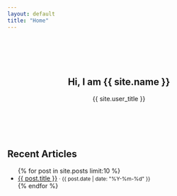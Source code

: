 ```yaml
---
layout: default
title: "Home"
---
```

<section style="text-align:center; padding:60px 0">
  <h1>Hi, I am {{ site.name }}</h1>
  <p>{{ site.user_title }}</p>
</section>

<h2>Recent Articles</h2>
<ul>
{% for post in site.posts limit:10 %}
  <li><a href="{{ post.url | relative_url }}">{{ post.title }}</a>
      <small> · {{ post.date | date: "%Y-%m-%d" }}</small></li>
{% endfor %}
</ul>